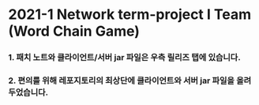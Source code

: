 # 2021-1 Network term-project I Team (Word Chain Game)
### 1. 패치 노트와 클라이언트/서버 jar 파일은 우측 릴리즈 탭에 있습니다.
### 2. 편의를 위해 레포지토리의 최상단에 클라이언트와 서버 jar 파일을 올려두었습니다.
